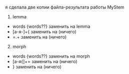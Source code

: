 я сделала две копии файла-результата работы MyStem
1. lemma
- words {words\?\?} заменить на lemma
- [а-я-]+{ заменить на (ничего)
- =.+ заменить на (ничего)

2. morph
- words {words\?\?} заменить на morph
- [а-я{]+= заменить на (ничего)
- } заменить на (ничего)
